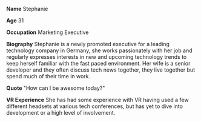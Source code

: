 **Name**
Stephanie

**Age**
31

**Occupation**
Marketing Executive

**Biography**
Stephanie is a newly promoted executive for a leading technology company in Germany, she works passionately with her job and regularly expresses interests in new and upcoming technology trends to keep herself familiar with the fast paced environment. Her wife is a senior developer and they often discuss tech news together, they live together but spend much of their time in work.

**Quote**
"How can I be awesome today?"

**VR Experience**
She has had some experience with VR having used a few different headsets at various tech conferences, but has yet to dive into development or a high level of involvement.
